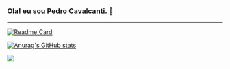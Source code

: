 ### Ola! eu sou Pedro Cavalcanti. 👋
<hr>
  <link rel="stylesheet" href="https://cdn.jsdelivr.net/gh/devicons/devicon@v2.15.1/devicon.min.css">


[![Readme Card](https://github-readme-stats.vercel.app/api/pin/?username=pedromarfiano&repo=github-readme-stats&theme=midnight-purple)](https://github.com/anuraghazra/github-readme-stats)
<br>
<!--
[![Top Langs](https://github-readme-stats.vercel.app/api/top-langs/?username=pedromarfiano&hide_progress=true&theme=midnight-purple)](https://github.com/anuraghazra/github-readme-stats)
<br>
-->
[![Anurag's GitHub stats](https://github-readme-stats.vercel.app/api?username=pedromarfiano&show_icons=true&theme=midnight-purple)](https://github.com/anuraghazra/github-readme-stats)


<!-- <div>
  <i class="devicon-angularjs-plain"></i>
</div> -->


![](https://github.com/pedromarfiano/snk/raw/output/github-contribution-grid-snake.svg)
<!-- <picture>
  <source media="(prefers-color-scheme: dark)" srcset="github-snake-dark.svg">
  <source media="(prefers-color-scheme: light)" srcset="github-snake.svg">
  <img alt="github-snake" src="github-snake.svg">
</picture> -->


<!--
**pedromarfiano/pedromarfiano** is a ✨ _special_ ✨ repository because its `README.md` (this file) appears on your GitHub profile.

Here are some ideas to get you started:

- 🔭 I’m currently working on ...
- 🌱 I’m currently learning ...
- 👯 I’m looking to collaborate on ...
- 🤔 I’m looking for help with ...
- 💬 Ask me about ...
- 📫 How to reach me: ...
- 😄 Pronouns: ...
- ⚡ Fun fact: ...
-->
